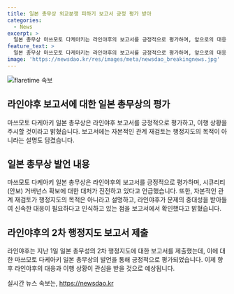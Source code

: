 ```yaml
---
title: 일본 총무상 외교분쟁 피하기 보고서 긍정 평가 받아
categories:
  - News
excerpt: >
  일본 총무상 마쓰모토 다케아키는 라인야후의 보고서를 긍정적으로 평가하며, 앞으로의 대응 상황을 주시하겠다고 밝혔다. 보고서에는 네이버와 소프트뱅크 자본 재조정이 단기적으로 어려울 수 있다는 내용이 담겼으나, 마쓰모토 총무상은 이를 행정지도의 목적은 아니라며 설명했다. 라인야후가 문제의 중대성을 받아들여 신속한 대처가 필요하다고 인식하고 있는 것을 보고서에서 확인했다는 점을 강조했다.
feature_text: >
  일본 총무상 마쓰모토 다케아키는 라인야후의 보고서를 긍정적으로 평가하며, 앞으로의 대응 상황을 주시하겠다고 밝혔다. 보고서에는 네이버와 소프트뱅크 자본 재조정이 단기적으로 어려울 수 있다는 내용이 담겼으나, 마쓰모토 총무상은 이를 행정지도의 목적은 아니라며 설명했다. 라인야후가 문제의 중대성을 받아들여 신속한 대처가 필요하다고 인식하고 있는 것을 보고서에서 확인했다는 점을 강조했다.
image: 'https://newsdao.kr/res/images/meta/newsdao_breakingnews.jpg'
---
```


<p><img src="https://newsdao.kr/res/images/meta/newsdao_breakingnews.jpg" alt="flaretime 속보" /></p>

<h2 data-ke-size="size26">라인야후 보고서에 대한 일본 총무상의 평가</h2>

<p data-ke-size="size16">마쓰모토 다케아키 일본 총무상은 라인야후 보고서를 긍정적으로 평가하고, 이행 상황을 주시할 것이라고 밝혔습니다. 보고서에는 자본적인 관계 재검토는 행정지도의 목적이 아니라는 설명도 담겼습니다.</p>

<h2 data-ke-size="size26">일본 총무상 발언 내용</h2>

<p data-ke-size="size16">마쓰모토 다케아키 일본 총무상은 라인야후의 보고서를 긍정적으로 평가하며, 시큐리티(안보) 거버넌스 확보에 대한 대처가 진전하고 있다고 언급했습니다. 또한, 자본적인 관계 재검토가 행정지도의 목적은 아니라고 설명하고, 라인야후가 문제의 중대성을 받아들여 신속한 대응이 필요하다고 인식하고 있는 점을 보고서에서 확인했다고 밝혔습니다.</p>

<h2 data-ke-size="size26">라인야후의 2차 행정지도 보고서 제출</h2>

<p data-ke-size="size16">라인야후는 지난 1일 일본 총무성의 2차 행정지도에 대한 보고서를 제출했는데, 이에 대한 마쓰모토 다케아키 일본 총무상의 발언을 통해 긍정적으로 평가되었습니다. 이제 향후 라인야후의 대응과 이행 상황이 관심을 받을 것으로 예상됩니다.</p>
실시간 뉴스 속보는, <a href="https://newsdao.kr" rel="dofollow">https://newsdao.kr</a>


